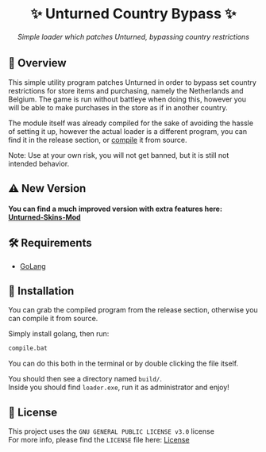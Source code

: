 <h1 align="center">✨ Unturned Country Bypass ✨</h1>

<h6 align="center"><em>Simple loader which patches Unturned, bypassing country restrictions</em></h6>

## 📝 Overview

This simple utility program patches Unturned in order to bypass set country restrictions for store items and purchasing, namely the Netherlands and Belgium. The game is run without battleye when doing this, however you will be able to make purchases in the store as if in another country.

The module itself was already compiled for the sake of avoiding the hassle of setting it up,
however the actual loader is a different program, you can find it in the release section, or [compile](#-installation) it from source.

Note: Use at your own risk, you will not get banned, but it is still not intended behavior.

## ⚠ New Version

#### You can find a much improved version with extra features here: [Unturned-Skins-Mod](https://github.com/Arty3/Unturned-Skins-Mod)

## 🛠 Requirements

- [GoLang](https://go.dev/)

## 🚀 Installation

You can grab the compiled program from the release section, otherwise you can compile it from source.

Simply install golang, then run:

```sh
compile.bat
```

You can do this both in the terminal or by double clicking the file itself.

You should then see a directory named `build/`.<br>
Inside you should find `loader.exe`, run it as administrator and enjoy!

## 📃 License
This project uses the `GNU GENERAL PUBLIC LICENSE v3.0` license
<br>
For more info, please find the `LICENSE` file here: [License](LICENSE)

